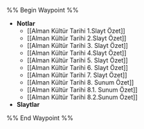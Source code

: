 %% Begin Waypoint %%
- **Notlar**
	- [[Alman Kültür Tarihi 1.Slayt Özet]]
	- [[Alman Kültür Tarihi 2.Slayt Özet]]
	- [[Alman Kültür Tarihi 3. Slayt Özet]]
	- [[Alman Kültür Tarihi 4.Slayt Özet]]
	- [[Alman Kültür Tarihi 5. Slayt Özet]]
	- [[Alman Kültür Tarihi 6. Slayt Özet]]
	- [[Alman Kültür Tarihi 7. Slayt Özet]]
	- [[Alman Kültür Tarihi 8. Sunum Özet]]
	- [[Alman Kültür Tarihi 8.1. Sunum Özet]]
	- [[Alman Kültür Tarihi 8.2.Sunum Özet]]
- **Slaytlar**


%% End Waypoint %%